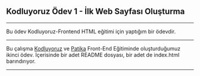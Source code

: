 ## Kodluyoruz Ödev 1 - İlk Web Sayfası Oluşturma
***
Bu ödev Kodluyoruz-Frontend HTML eğitimi için yaptığım bir ödevdir.
***
Bu çalışma [Kodluyoruz](https://www.kodluyoruz.org/)  ve [Patika](https://www.patika.dev/tr) Front-End Eğitiminde oluşturduğumuz ikinci ödev. İçerisinde bir adet README dosyası, bir adet de index.html barındırıyor.
***